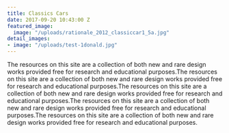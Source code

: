 ```yaml
---
title: Classics Cars
date: 2017-09-20 10:43:00 Z
featured_image:
  image: "/uploads/rationale_2012_classiccar1_5a.jpg"
detail_images:
- image: "/uploads/test-1donald.jpg"
---
```


The resources on this site are a collection of both new and rare design works provided free for research and educational purposes.The resources on this site are a collection of both new and rare design works provided free for research and educational purposes.The resources on this site are a collection of both new and rare design works provided free for research and educational purposes.The resources on this site are a collection of both new and rare design works provided free for research and educational purposes.The resources on this site are a collection of both new and rare design works provided free for research and educational purposes.